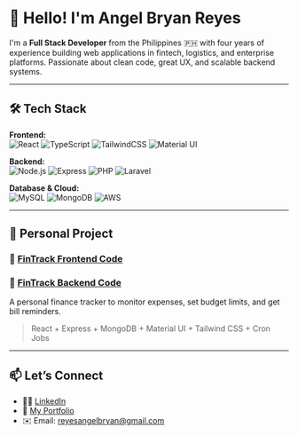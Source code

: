 # 👋 Hello! I'm Angel Bryan Reyes

I'm a **Full Stack Developer** from the Philippines 🇵🇭 with four years of experience building web applications in fintech, logistics, and enterprise platforms. Passionate about clean code, great UX, and scalable backend systems.

---

## 🛠️ Tech Stack

**Frontend:**  
![React](https://img.shields.io/badge/-React-61DAFB?logo=react&logoColor=white&style=flat-square)
![TypeScript](https://img.shields.io/badge/-TypeScript-3178C6?logo=typescript&logoColor=white&style=flat-square)
![TailwindCSS](https://img.shields.io/badge/-TailwindCSS-38B2AC?logo=tailwind-css&logoColor=white&style=flat-square)
![Material UI](https://img.shields.io/badge/-MaterialUI-007FFF?logo=mui&logoColor=white&style=flat-square)

**Backend:**  
![Node.js](https://img.shields.io/badge/-Node.js-339933?logo=node.js&logoColor=white&style=flat-square)
![Express](https://img.shields.io/badge/-Express-000000?logo=express&logoColor=white&style=flat-square)
![PHP](https://img.shields.io/badge/-PHP-777BB4?logo=php&logoColor=white&style=flat-square)
![Laravel](https://img.shields.io/badge/-Laravel-FF2D20?logo=laravel&logoColor=white&style=flat-square)

**Database & Cloud:**  
![MySQL](https://img.shields.io/badge/-MySQL-4479A1?logo=mysql&logoColor=white&style=flat-square)
![MongoDB](https://img.shields.io/badge/-MongoDB-47A248?logo=mongodb&logoColor=white&style=flat-square)
![AWS](https://img.shields.io/badge/-AWS-232F3E?logo=amazon-aws&logoColor=white&style=flat-square)

---

## 📌 Personal Project

### 🚀 [FinTrack Frontend Code](github.com/ReyesBryanAngel/expense-tracker-api)
### 🚀 [FinTrack Backend Code](github.com/ReyesBryanAngel/expense-tracker-app)
A personal finance tracker to monitor expenses, set budget limits, and get bill reminders.
> React + Express + MongoDB + Material UI + Tailwind CSS + Cron Jobs
---

## 📫 Let’s Connect

- 🧑‍💼 [LinkedIn](https://www.linkedin.com/in/angel-bryan-reyes-043571244/)
- 📝 [My Portfolio](https://coderbryan-portfolio.netlify.app/)
- ✉️ Email: reyesangelbryan@gmail.com
